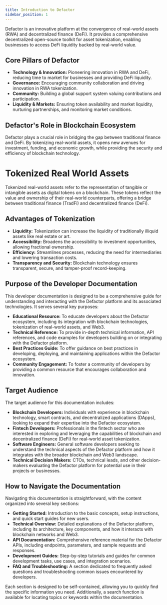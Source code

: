 ```yaml
---
title: Introduction to Defactor
sidebar_position: 1
---
```


Defactor is an innovative platform at the convergence of real-world assets (RWA) and decentralized finance (DeFi). It provides a comprehensive decentralized open-source toolkit for asset tokenization, enabling businesses to access DeFi liquidity backed by real-world value.

## Core Pillars of Defactor

- **Technology & Innovation:** Pioneering innovation in RWA and DeFi, reducing time to market for businesses and providing DeFi liquidity.
- **Governance:** Encouraging community collaboration and driving innovation in RWA tokenization.
- **Community:** Building a global support system valuing contributions and participation.
- **Liquidity & Markets:** Ensuring token availability and market liquidity, nurturing partnerships, and monitoring market conditions.

## Defactor's Role in Blockchain Ecosystem

Defactor plays a crucial role in bridging the gap between traditional finance and DeFi. By tokenizing real-world assets, it opens new avenues for investment, funding, and economic growth, while providing the security and efficiency of blockchain technology.

# Tokenized Real World Assets

Tokenized real-world assets refer to the representation of tangible or intangible assets as digital tokens on a blockchain. These tokens reflect the value and ownership of their real-world counterparts, offering a bridge between traditional finance (TradFi) and decentralized finance (DeFi).

## Advantages of Tokenization

- **Liquidity:** Tokenization can increase the liquidity of traditionally illiquid assets like real estate or art.
- **Accessibility:** Broadens the accessibility to investment opportunities, allowing fractional ownership.
- **Efficiency:** Streamlines processes, reducing the need for intermediaries and lowering transaction costs.
- **Transparency and Security:** Blockchain technology ensures transparent, secure, and tamper-proof record-keeping.

## Purpose of the Developer Documentation

This developer documentation is designed to be a comprehensive guide for understanding and interacting with the Defactor platform and its associated technologies. It serves several key purposes:

- **Educational Resource:** To educate developers about the Defactor ecosystem, including its integration with blockchain technologies, tokenization of real-world assets, and Web3.
- **Technical Reference:** To provide in-depth technical information, API references, and code examples for developers building on or integrating with the Defactor platform.
- **Best Practices Guide:** To offer guidance on best practices in developing, deploying, and maintaining applications within the Defactor ecosystem.
- **Community Engagement:** To foster a community of developers by providing a common resource that encourages collaboration and innovation.

## Target Audience

The target audience for this documentation includes:

- **Blockchain Developers:** Individuals with experience in blockchain technology, smart contracts, and decentralized applications (DApps), looking to expand their expertise into the Defactor ecosystem.
- **Fintech Developers:** Professionals in the fintech sector who are interested in exploring and leveraging the capabilities of blockchain and decentralized finance (DeFi) for real-world asset tokenization.
- **Software Engineers:** General software developers seeking to understand the technical aspects of the Defactor platform and how it integrates with the broader blockchain and Web3 landscape.
- **Technical Decision Makers:** CTOs, technical leads, and other decision-makers evaluating the Defactor platform for potential use in their projects or businesses.

## How to Navigate the Documentation

Navigating this documentation is straightforward, with the content organized into several key sections:

- **Getting Started:** Introduction to the basic concepts, setup instructions, and quick start guides for new users.
- **Technical Overview:** Detailed explanations of the Defactor platform, including its architecture, key components, and how it interacts with blockchain networks and Web3.
- **API Documentation:** Comprehensive reference material for the Defactor APIs, including endpoints, parameters, and sample requests and responses.
- **Development Guides:** Step-by-step tutorials and guides for common development tasks, use cases, and integration scenarios.
- **FAQ and Troubleshooting:** A section dedicated to frequently asked questions and troubleshooting common issues encountered by developers.

Each section is designed to be self-contained, allowing you to quickly find the specific information you need. Additionally, a search function is available for locating topics or keywords within the documentation.

